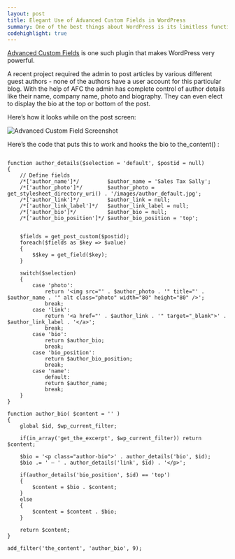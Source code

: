 ```yaml
---
layout: post
title: Elegant Use of Advanced Custom Fields in WordPress
summary: One of the best things about WordPress is its limitless functionality. With the use of plugins, a WordPress install can be transformed with great ease.
codehighlight: true
---
```

[Advanced Custom Fields](http://www.advancedcustomfields.com/) is one such plugin that makes WordPress very powerful.

A recent project required the admin to post articles by various different guest authors - none of the authors have a user account for this particular blog. With the help of AFC the admin has complete control of author details like their name, company name, photo and biography. They can even elect to display the bio at the top or bottom of the post.

Here’s how it looks while on the post screen:

![Advanced Custom Field Screenshot](http://media.tumblr.com/tumblr_me9yn5JTmG1rwh7u0.jpg)

Here’s the code that puts this to work and hooks the bio to the_content() :

<pre><code class="language-clike">
function author_details($selection = 'default', $postid = null)
{
	// Define fields
	/*['author_name']*/ 		$author_name = 'Sales Tax Sally';
	/*['author_photo']*/ 		$author_photo = get_stylesheet_directory_uri() . '/images/author_default.jpg';
	/*['author_link']*/ 		$author_link = null;
	/*['author_link_label']*/ 	$author_link_label = null;
	/*['author_bio']*/ 			$author_bio = null;
	/*['author_bio_position']*/	$author_bio_position = 'top';


	$fields = get_post_custom($postid);
	foreach($fields as $key =&gt; $value)
	{
		$$key = get_field($key);
	}

	switch($selection)
	{
		case 'photo':
			return '&lt;img src="' . $author_photo . '" title="' . $author_name . '" alt class="photo" width="80" height="80" /&gt;';
			break;
		case 'link':
			return '&lt;a href="' . $author_link . '" target="_blank"&gt;' . $author_link_label . '&lt;/a&gt;';
			break;
		case 'bio':
			return $author_bio;
			break;
		case 'bio_position':
			return $author_bio_position;
			break;
		case 'name':
			default:
			return $author_name;
			break;
	}
}

function author_bio( $content = '' )
{
	global $id, $wp_current_filter;

	if(in_array('get_the_excerpt', $wp_current_filter)) return $content;

	$bio = '&lt;p class="author-bio"&gt;' . author_details('bio', $id);
	$bio .= ' &mdash; ' . author_details('link', $id) . '&lt;/p&gt;';

	if(author_details('bio_position', $id) == 'top')
	{
		$content = $bio . $content;
	}
	else
	{
		$content = $content . $bio;
	}

	return $content;
}

add_filter('the_content', 'author_bio', 9);
</code></pre>
